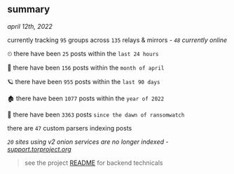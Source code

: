 
## summary
_april 12th, 2022_

currently tracking `95` groups across `135` relays & mirrors - _`48` currently online_

⏲ there have been `25` posts within the `last 24 hours`

🦈 there have been `156` posts within the `month of april`

🪐 there have been `955` posts within the `last 90 days`

🏚 there have been `1077` posts within the `year of 2022`

🦕 there have been `3363` posts `since the dawn of ransomwatch`

there are `47` custom parsers indexing posts

_`20` sites using v2 onion services are no longer indexed - [support.torproject.org](https://support.torproject.org/onionservices/v2-deprecation/)_

> see the project [README](https://github.com/thetanz/ransomwatch#ransomwatch--) for backend technicals
